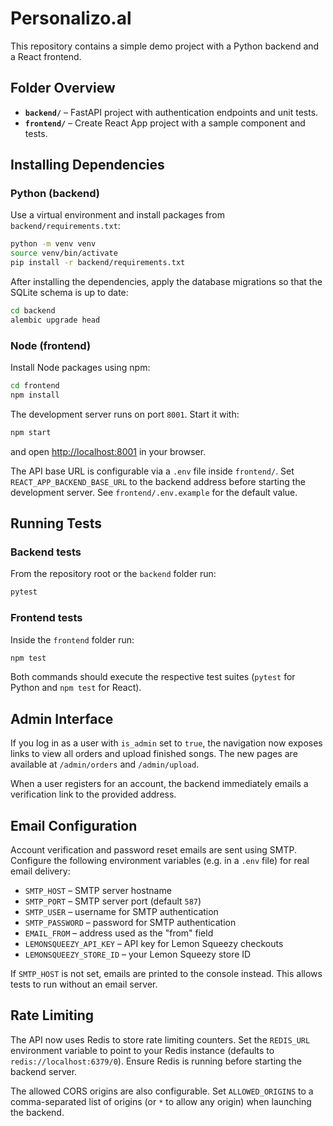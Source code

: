 # Personalizo.al

This repository contains a simple demo project with a Python backend and a React frontend.

## Folder Overview

- **`backend/`** – FastAPI project with authentication endpoints and unit tests.
- **`frontend/`** – Create React App project with a sample component and tests.

## Installing Dependencies

### Python (backend)

Use a virtual environment and install packages from `backend/requirements.txt`:

```bash
python -m venv venv
source venv/bin/activate
pip install -r backend/requirements.txt
```

After installing the dependencies, apply the database migrations so that the
SQLite schema is up to date:

```bash
cd backend
alembic upgrade head
```

### Node (frontend)

Install Node packages using npm:

```bash
cd frontend
npm install
```

The development server runs on port `8001`. Start it with:

```bash
npm start
```
and open [http://localhost:8001](http://localhost:8001) in your browser.

The API base URL is configurable via a `.env` file inside `frontend/`. Set
`REACT_APP_BACKEND_BASE_URL` to the backend address before starting the
development server. See `frontend/.env.example` for the default value.

## Running Tests

### Backend tests

From the repository root or the `backend` folder run:

```bash
pytest
```

### Frontend tests

Inside the `frontend` folder run:

```bash
npm test
```

Both commands should execute the respective test suites (`pytest` for Python and `npm test` for React).

## Admin Interface

If you log in as a user with `is_admin` set to `true`, the navigation now exposes links to view all orders and upload finished songs.  The new pages are available at `/admin/orders` and `/admin/upload`.

When a user registers for an account, the backend immediately emails a verification link to the provided address.

## Email Configuration

Account verification and password reset emails are sent using SMTP. Configure the
following environment variables (e.g. in a `.env` file) for real email delivery:

- `SMTP_HOST` – SMTP server hostname
- `SMTP_PORT` – SMTP server port (default `587`)
- `SMTP_USER` – username for SMTP authentication
- `SMTP_PASSWORD` – password for SMTP authentication
- `EMAIL_FROM` – address used as the "from" field
- `LEMONSQUEEZY_API_KEY` – API key for Lemon Squeezy checkouts
- `LEMONSQUEEZY_STORE_ID` – your Lemon Squeezy store ID

If `SMTP_HOST` is not set, emails are printed to the console instead. This
allows tests to run without an email server.

## Rate Limiting

The API now uses Redis to store rate limiting counters. Set the `REDIS_URL`
environment variable to point to your Redis instance (defaults to
`redis://localhost:6379/0`). Ensure Redis is running before starting the
backend server.

The allowed CORS origins are also configurable. Set `ALLOWED_ORIGINS` to a
comma-separated list of origins (or `*` to allow any origin) when launching the
backend.
